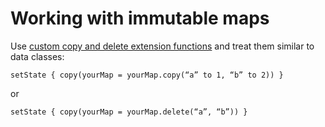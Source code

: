 # Working with immutable maps
Use [custom copy and delete extension functions](https://gist.github.com/gpeal/3cf0907fc80094a833f9baa309a1f627) and treat them similar to data classes:

`setState { copy(yourMap = yourMap.copy(“a” to 1, “b” to 2)) }`

or

`setState { copy(yourMap = yourMap.delete(“a”, “b”)) }`
